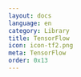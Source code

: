 ```yaml
---
layout: docs
language: en
category: Library
title: TensorFlow
icon: icon-tf2.png
meta: TensorFlow
order: 0x13
---
```


